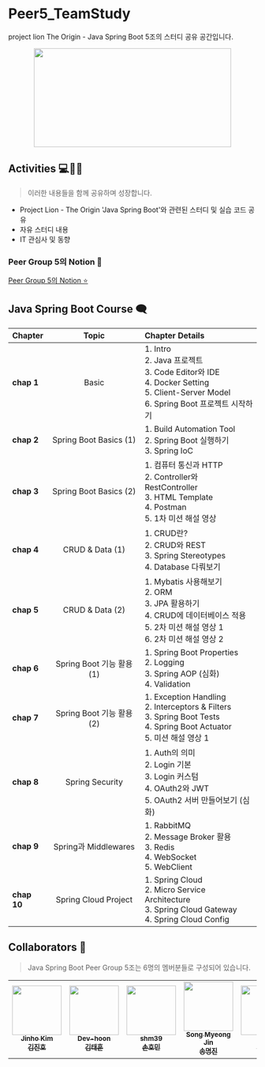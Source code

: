 # Peer5_TeamStudy
project lion The Origin - Java Spring Boot 5조의 스터디 공유 공간입니다.

<p align="center"><img src="https://user-images.githubusercontent.com/66112716/157605642-09bb2832-721c-4d4b-969a-381507935b1a.png" width="400" height="200"></p>

## Activities 💻✍🏻
> 이러한 내용들을 함께 공유하며 성장합니다.
- Project Lion - The Origin 'Java Spring Boot'와 관련된 스터디 및 실습 코드 공유
- 자유 스터디 내용
- IT 관심사 및 동향

### Peer Group 5의 Notion 🌟
[Peer Group 5의 Notion ⭐](https://www.notion.so/Peer-Group-5-7f096fe5c47640a285821b3fd7f8b0c2)

## Java Spring Boot Course 🗨
| <b> Chapter </b>| <b> Topic </b> | <b> Chapter Details </b>|
| :--- | :---: | :--- |
| <strong>chap 1</strong> | Basic  |1. Intro <br> 2. Java 프로젝트 <br> 3. Code Editor와 IDE <br> 4. Docker Setting <br> 5. Client-Server Model <br> 6. Spring Boot 프로젝트 시작하기 |
| <strong>chap 2</strong> | Spring Boot Basics (1)  |1. Build Automation Tool <br> 2. Spring Boot 실행하기 <br> 3. Spring IoC |
| <strong>chap 3</strong> | Spring Boot Basics (2)  |1. 컴퓨터 통신과 HTTP <br> 2. Controller와 RestController <br> 3. HTML Template <br> 4. Postman <br> 5. 1차 미션 해설 영상 |
| <strong>chap 4</strong> | CRUD & Data (1) |1. CRUD란? <br> 2. CRUD와 REST <br> 3. Spring Stereotypes <br> 4. Database 다뤄보기 |
| <strong>chap 5</strong> | CRUD & Data (2) |1. Mybatis 사용해보기 <br> 2. ORM <br> 3. JPA 활용하기 <br> 4. CRUD에 데이터베이스 적용 <br> 5. 2차 미션 해설 영상 1 <br> 6. 2차 미션 해설 영상 2 |
| <strong>chap 6</strong> | Spring Boot 기능 활용 (1) |1. Spring Boot Properties <br> 2. Logging <br> 3. Spring AOP (심화) <br> 4. Validation |
| <strong>chap 7</strong> | Spring Boot 기능 활용 (2) |1. Exception Handling <br> 2. Interceptors & Filters <br> 3. Spring Boot Tests <br> 4. Spring Boot Actuator <br> 5. 미션 해설 영상 1 |
| <strong>chap 8</strong> | Spring Security |1. Auth의 의미 <br> 2. Login 기본 <br> 3. Login 커스텀 <br> 4. OAuth2와 JWT <br> 5. OAuth2 서버 만들어보기 (심화) |
| <strong>chap 9</strong> | Spring과 Middlewares |1. RabbitMQ <br> 2. Message Broker 활용 <br> 3. Redis <br> 4. WebSocket <br> 5. WebClient |
| <strong>chap 10</strong> | Spring Cloud Project |1. Spring Cloud <br> 2. Micro Service Architecture <br> 3. Spring Cloud Gateway <br> 4. Spring Cloud Config  |

## Collaborators 💪
> Java Spring Boot Peer Group 5조는 6명의 멤버분들로 구성되어 있습니다.

<table>
   <tr>
        <td align="center"><a href="https://github.com/naekang"><img src="https://avatars.githubusercontent.com/u/66901361?v=4" width="100px;" alt=""/><br /><sub><b>Jinho Kim<br/>김진호</b></sub></a></td>
        <td align="center"><a href="https://github.com/Dev-hoon"><img src="https://avatars.githubusercontent.com/u/22619283?v=4" width="100px;" alt=""/><br /><sub><b>Dev-hoon<br/>김태훈</b></sub></a></td>
        <td align="center"><a href="https://github.com/shm39"><img src="https://avatars.githubusercontent.com/u/54498071?v=4" width="100px;" alt=""/><br /><sub><b>shm39<br/>손호민</b></sub></a></td>
        <td align="center"><a href="https://github.com/RumbleKAT"><img src="https://avatars.githubusercontent.com/u/18663105?v=4" width="100px;" alt=""/><br /><sub><b>Song Myeong Jin<br/>송명진</b></sub></a></td>
        <td align="center"><a href="https://github.com/eldhdpswl"><img src="https://avatars.githubusercontent.com/u/89627776?v=4" width="100px;" alt=""/><br /><sub><b>dks<br/>신동금</b></sub></a></td>
        <td align="center"><a href="https://github.com/yoo-jimin127"><img src="https://avatars.githubusercontent.com/u/66112716?v=4" width="100px;" alt=""/><br /><sub><b>yoo-jimin127<br/>유지민</b></sub></a></td>
   </tr>
</table>
